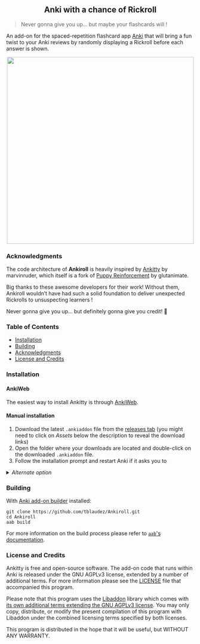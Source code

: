 <h2 align="center">Anki with a chance of Rickroll</h2>

> Never gonna give you up... but maybe your flashcards will !

An add-on for the spaced-repetition flashcard app [Anki](https://apps.ankiweb.net/) that will bring a fun twist to your Anki reviews by randomly displaying a Rickroll before each answer is shown.

<p align="center"><img src="screenshots/rick.gif" height=500></p>

### Acknowledgments

The code architecture of **Ankiroll** is heavily inspired by [Ankitty](https://github.com/marvinruder/ankitty) by marvinruder, which itself is a fork of [Puppy Reinforcement](https://github.com/glutanimate/puppy-reinforcement) by glutanimate.

Big thanks to these awesome developers for their work! Without them, Ankiroll wouldn’t have had such a solid foundation to deliver unexpected Rickrolls to unsuspecting learners !

Never gonna give you up... but definitely gonna give you credit! 🚀

### Table of Contents <!-- omit in toc -->

<!-- MarkdownTOC levels="1,2,3" -->

- [Installation](#installation)
- [Building](#building)
- [Acknowledgments](#acknowledgments)
- [License and Credits](#license-and-credits)

<!-- /MarkdownTOC -->

### Installation

#### AnkiWeb <!-- omit in toc -->

The easiest way to install Ankitty is through [AnkiWeb](https://ankiweb.net/shared/info/597778000).

#### Manual installation <!-- omit in toc -->

1. Download the latest `.ankiaddon` file from the [releases tab](https://github.com/tblaudez/Ankiroll/releases) (you might need to click on *Assets* below the description to reveal the download links)
2. Open the folder where your downloads are located and double-click on the downloaded `.ankiaddon` file.
3. Follow the installation prompt and restart Anki if it asks you to

<details>

<summary><i>Alternate option</i></summary>

1. Download the latest `.ankiaddon` package from the [releases tab](https://github.com/tblaudez/Ankiroll/releases) (you might need to click on *Assets* below the description to reveal the download links)
2. From Anki's main window, head to *Tools* → *Add-ons*
3. Drag-and-drop the `.ankiaddon` package onto the add-ons list
4. Restart Anki

</details>

### Building

With [Anki add-on builder](https://github.com/glutanimate/anki-addon-builder/) installed:

    git clone https://github.com/tblaudez/Ankiroll.git
    cd Ankiroll
    aab build

For more information on the build process please refer to [`aab`'s documentation](https://github.com/glutanimate/anki-addon-builder/#usage).


### License and Credits

Ankitty is free and open-source software. The add-on code that runs within Anki is released under the GNU AGPLv3 license, extended by a number of additional terms. For more information please see the [LICENSE](https://github.com/marvinruder/ankitty/blob/main/LICENSE) file that accompanied this program.

Please note that this program uses the [Libaddon](https://github.com/glutanimate/anki-libaddon/) library which comes with [its own additional terms extending the GNU AGPLv3 license](https://github.com/marvinruder/ankitty/blob/main/src/puppy_reinforcement/libaddon/LICENSE). You may only copy, distribute, or modify the present compilation of this program with Libaddon under the combined licensing terms specified by both licenses.

This program is distributed in the hope that it will be useful, but WITHOUT ANY WARRANTY.

